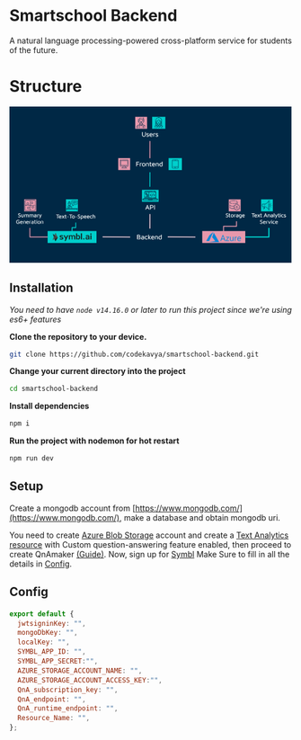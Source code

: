 
# Smartschool Backend

A natural language processing-powered cross-platform service for students of the future.

# Structure
![](images/flow.png)

## Installation

*You need to have `node v14.16.0` or later to run this project since we're using es6+ features*

**Clone the repository to your device.**
```bash
git clone https://github.com/codekavya/smartschool-backend.git
```
**Change your current directory into the project**
```bash
cd smartschool-backend
```
**Install dependencies**
```bash
npm i
```
**Run the project with nodemon for hot restart**
```bash
npm run dev
```
## Setup
Create a mongodb account from [https://www.mongodb.com/](https://www.mongodb.com/), make a database and obtain mongodb uri.

You need to create [Azure Blob Storage](https://azure.microsoft.com/en-us/services/storage/blobs/) account and create a [Text Analytics resource](https://azure.microsoft.com/en-us/services/cognitive-services/text-analytics/) with Custom question-answering feature enabled, then proceed to create QnAmaker [(Guide)](https://docs.microsoft.com/en-us/azure/cognitive-services/qnamaker/overview/overview). Now, sign up for [Symbl](https://symbl.ai/)  Make Sure to fill in all the details in [Config](#Config). 


## Config

```js
export default {
  jwtsigninKey: "",
  mongoDbKey: "",
  localKey: "",
  SYMBL_APP_ID: "",
  SYMBL_APP_SECRET:"",
  AZURE_STORAGE_ACCOUNT_NAME: "",
  AZURE_STORAGE_ACCOUNT_ACCESS_KEY:"",
  QnA_subscription_key: "",
  QnA_endpoint: "",
  QnA_runtime_endpoint: "",
  Resource_Name: "",
};

```
